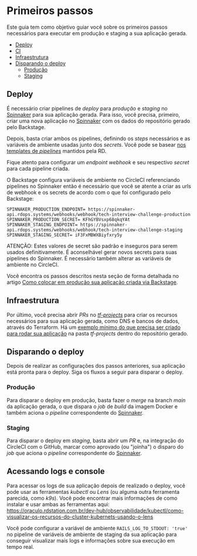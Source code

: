 # Primeiros passos
Este guia tem como objetivo guiar você sobre os primeiros passos necessários para executar em produção e staging a sua aplicação gerada.

* [Deploy](#deploy)
* [CI](#ci)
* [Infraestrutura](#infraestrutura)
* [Disparando o deploy](#disparando-o-deploy)
    + [Produção](#produ--o)
    + [Staging](#staging)

## Deploy
É necessário criar pipelines de *deploy* para *produção* e *staging* no [Spinnaker](https://spinnaker.rdops.systems/) para sua aplicação gerada. Para isso, você precisa, primeiro, criar uma nova aplicação no [Spinnaker](https://spinnaker.rdops.systems/) com os dados do repositório gerado pelo Backstage.

Depois, basta criar ambos os pipelines, definindo os *steps* necessários e as variáveis de ambiente usadas junto dos *secrets*. Você pode se basear [nos templates de *pipelines*](https://github.com/ResultadosDigitais/pope/tree/master/spinnaker/templates) mantidos pela RD.

Fique atento para configurar um *endpoint webhook* e seu respectivo *secret* para cada pipeline criada.

O Backstage configura variáveis de ambiente no CircleCI referenciando pipelines no Spinnaker então é necessário que você se atente a criar as urls de webhook e os secrets de acordo com o que foi configurado pelo Backstage:

    SPINNAKER_PRODUCTION_ENDPOINT= https://spinnaker-api.rdops.systems/webhooks/webhook/tech-interview-challenge-production
    SPINNAKER_PRODUCTION_SECRET= KFhGYBVsxp68qkqYAt
    SPINNAKER_STAGING_ENDPOINT= https://spinnaker-api.rdops.systems/webhooks/webhook/tech-interview-challenge-staging
    SPINNAKER_STAGING_SECRET= iF3FxMBWXBiyfxry5y

ATENÇÃO: Estes valores de secret são padrão e inseguros para serem usados definitivamente. É aconselhável gerar novos secrets para suas pipelines do Spinnaker. É necessário também alterar as variáveis de ambiente no CircleCI.

Você encontra os passos descritos nesta seção de forma detalhada no artigo [Como colocar em produção sua aplicação criada via Backstage](https://oraculo.rdstation.com.br/dev-hub/building/backstage/como-colocar-em-producao-sua-aplicacao-criada-via-backstage).

## Infraestrutura
Por último, você precisa abrir *PRs* no [*tf-projects*](https://github.com/ResultadosDigitais/tf-projects) para criar os recursos necessários para sua aplicação gerada, como DNS e bancos de dados, através do Terraform. Há um [exemplo mínimo do que precisa ser criado para rodar sua aplicação](tf-projects/example.tf) na pasta *tf-projects* dentro do repositório gerado.

## Disparando o deploy
Depois de realizar as configurações dos passos anteriores, sua aplicação está pronta para o deploy. Siga os fluxos a seguir para disparar o deploy.

### Produção
Para disparar o deploy em produção, basta fazer o *merge* na branch *main* da aplicação gerada, o que dispara o *job* de *build* da imagem Docker e também aciona o *pipeline* correspondente do [Spinnaker](https://spinnaker.rdops.systems/).

### Staging
Para disparar o deploy em *staging*, basta abrir um *PR* e, na integração do CircleCI com o GitHub, marcar como aprovado (ou "joinha") o disparo do *job* que aciona o *pipeline* correspondente do [Spinnaker](https://spinnaker.rdops.systems/).

## Acessando logs e console

Para acessar os logs de sua aplicação depois de realizado o deploy, você pode usar as ferramentas *kubectl* ou *Lens* (ou alguma outra ferramenta parecida, como *k9s*). Você pode encontrar mais informações de como instalar e usar ambas as ferramentas aqui: https://oraculo.rdstation.com.br/dev-hub/observabilidade/kubectl/como-visualizar-os-recursos-do-cluster-kubernets-usando-o-lens

Você pode configurar a variável de ambiente `RAILS_LOG_TO_STDOUT: 'true'` no pipeline de variáveis de ambiente de staging da sua aplicação para conseguir visualizar mais logs e informações sobre sua execução em tempo real.
